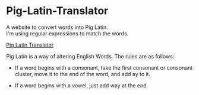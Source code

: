 # Pig-Latin-Translator

A website to convert words into Pig Latin. <br>
I'm using regular expressions to match the words. <br>

<a href="https://pig-latin-translator.pages.dev/">Pig Latin Translator</a>

Pig Latin is a way of altering English Words. The rules are as follows:

- If a word begins with a consonant, take the first consonant or consonant cluster, move it to the end of the word, and add ay to it.

- If a word begins with a vowel, just add way at the end.
